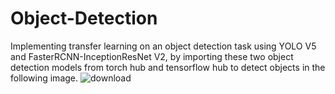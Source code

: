 # Object-Detection
Implementing transfer learning on an object detection task using YOLO V5 and FasterRCNN-InceptionResNet V2, by importing these two object detection models from torch hub and tensorflow hub to detect objects in the following image.
![download](https://github.com/AYassin01/Object-Detection/assets/106158907/2e6c2455-9918-4ca4-bab6-fe3171ef85a8)
